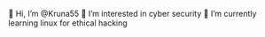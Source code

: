👋 Hi, I’m @Kruna55
👀 I’m interested in cyber security
🌱 I’m currently learning linux for ethical hacking
